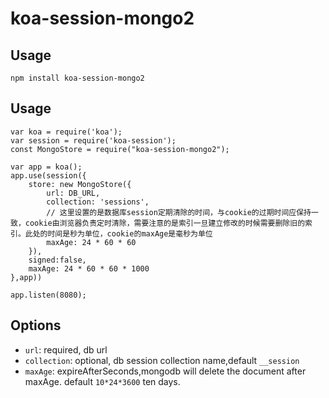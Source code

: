 # koa-session-mongo2

## Usage

```
npm install koa-session-mongo2
```

## Usage

```
var koa = require('koa');
var session = require('koa-session');
const MongoStore = require("koa-session-mongo2");

var app = koa();
app.use(session({
    store: new MongoStore({
        url: DB_URL,
        collection: 'sessions',
        // 这里设置的是数据库session定期清除的时间，与cookie的过期时间应保持一致，cookie由浏览器负责定时清除，需要注意的是索引一旦建立修改的时候需要删除旧的索引。此处的时间是秒为单位，cookie的maxAge是毫秒为单位
        maxAge: 24 * 60 * 60
    }),
    signed:false,
    maxAge: 24 * 60 * 60 * 1000
},app))

app.listen(8080);
```

## Options

- `url`:  required, db url   
- `collection`: optional, db session collection name,default  `__session`
- `maxAge`:  expireAfterSeconds,mongodb will delete the document after maxAge. default `10*24*3600` ten days.
